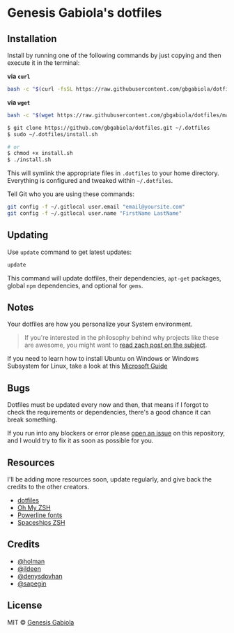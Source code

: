 # Genesis Gabiola's dotfiles

## Installation

Install by running one of the following commands by just copying and then execute it in the terminal:

**via `curl`**
```sh
bash -c "$(curl -fsSL https://raw.githubusercontent.com/gbgabiola/dotfiles/master/install.sh)"
```

**via `wget`**
```sh
bash -c "$(wget https://raw.githubusercontent.com/gbgabiola/dotfiles/master/install.sh -O -)"
```

```sh
$ git clone https://github.com/gbgabiola/dotfiles.git ~/.dotfiles
$ sudo ~/.dotfiles/install.sh

# or
$ chmod +x install.sh
$ ./install.sh
```

This will symlink the appropriate files in `.dotfiles` to your home directory.  
Everything is configured and tweaked within `~/.dotfiles`.

Tell Git who you are using these commands:

```sh
git config -f ~/.gitlocal user.email "email@yoursite.com"
git config -f ~/.gitlocal user.name "FirstName LastName"
```

## Updating

Use `update` command to get latest updates:
```sh
update
```

This command will update dotfiles, their dependencies, `apt-get` packages, global `npm` dependencies, and optional for `gems`.


## Notes

Your dotfiles are how you personalize your System environment.

> If you're interested in the philosophy behind why projects like these are awesome, you might want to [read zach post on the subject](http://zachholman.com/2010/08/dotfiles-are-meant-to-be-forked/).

If you need to learn how to install Ubuntu on Windows or Windows Subsystem for Linux, take a look at this [Microsoft Guide](https://docs.microsoft.com/en-us/windows/wsl/install-win10)


## Bugs

Dotfiles must be updated every now and then, that means if I forgot to check the requirements or dependencies, there's a good chance it can break something.

If you run into any blockers or error please [open an issue](https://github.com/gbgabiola/dotfiles/issues) on this repository, and I would try to fix it as soon as possible for you.


## Resources

I'll be adding more resources soon, update regularly, and give back the credits to the other creators.

- [dotfiles](http://dotfiles.github.com/)
- [Oh My ZSH](http://ohmyz.sh/)
- [Powerline fonts](https://github.com/powerline/fonts)
- [Spaceships ZSH](https://github.com/denysdovhan/spaceship-prompt)


## Credits

- [@holman](https://github.com/holman)
- [@jldeen](https://github.com/jldeen)
- [@denysdovhan](https://github.com/denysdovhan)
- [@sapegin](https://github.com/sapegin)


## License

MIT © [Genesis Gabiola](https://genesisgabiola.tech)
